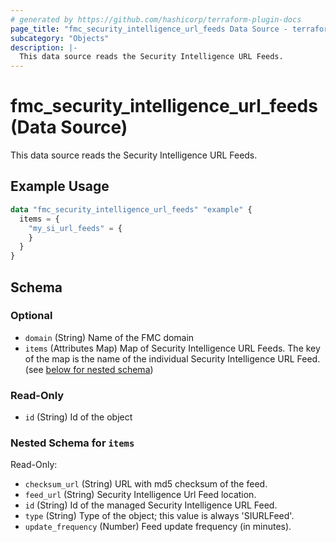 ```yaml
---
# generated by https://github.com/hashicorp/terraform-plugin-docs
page_title: "fmc_security_intelligence_url_feeds Data Source - terraform-provider-fmc"
subcategory: "Objects"
description: |-
  This data source reads the Security Intelligence URL Feeds.
---
```


# fmc_security_intelligence_url_feeds (Data Source)

This data source reads the Security Intelligence URL Feeds.

## Example Usage

```terraform
data "fmc_security_intelligence_url_feeds" "example" {
  items = {
    "my_si_url_feeds" = {
    }
  }
}
```

<!-- schema generated by tfplugindocs -->
## Schema

### Optional

- `domain` (String) Name of the FMC domain
- `items` (Attributes Map) Map of Security Intelligence URL Feeds. The key of the map is the name of the individual Security Intelligence URL Feed. (see [below for nested schema](#nestedatt--items))

### Read-Only

- `id` (String) Id of the object

<a id="nestedatt--items"></a>
### Nested Schema for `items`

Read-Only:

- `checksum_url` (String) URL with md5 checksum of the feed.
- `feed_url` (String) Security Intelligence Url Feed location.
- `id` (String) Id of the managed Security Intelligence URL Feed.
- `type` (String) Type of the object; this value is always 'SIURLFeed'.
- `update_frequency` (Number) Feed update frequency (in minutes).
